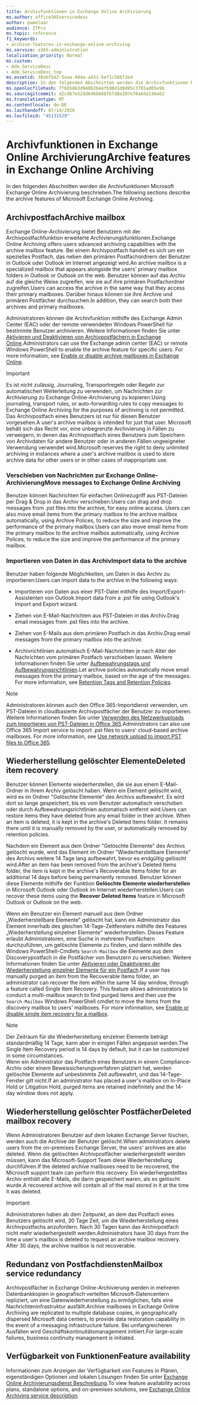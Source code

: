 ```yaml
---
title: Archivfunktionen in Exchange Online Archivierung
ms.author: office365servicedesc
author: pamelaar
audience: ITPro
ms.topic: reference
f1_keywords:
- archive-features-in-exchange-online-archiving
ms.service: o365-administration
localization_priority: Normal
ms.custom:
- Adm_ServiceDesc
- Adm_ServiceDesc_top
ms.assetid: 38abfbd2-5aaa-444a-a431-5e71c566f3e4
description: In den folgenden Abschnitten werden die Archivfunktionen Microsoft Exchange Online Archivierung beschrieben.
ms.openlocfilehash: 7f6b5863d94862644fb90d1d0d85c3765ad05e9b
ms.sourcegitcommit: d2cd67e52dd646b68bfbfd8a387e70a6da140a62
ms.translationtype: MT
ms.contentlocale: de-DE
ms.lasthandoff: 07/14/2020
ms.locfileid: "45131529"
---
```

# <a name="archive-features-in-exchange-online-archiving"></a><span data-ttu-id="6e0ba-103">Archivfunktionen in Exchange Online Archivierung</span><span class="sxs-lookup"><span data-stu-id="6e0ba-103">Archive features in Exchange Online Archiving</span></span>

<span data-ttu-id="6e0ba-104">In den folgenden Abschnitten werden die Archivfunktionen Microsoft Exchange Online Archivierung beschrieben.</span><span class="sxs-lookup"><span data-stu-id="6e0ba-104">The following sections describe the archive features of Microsoft Exchange Online Archiving.</span></span>
  
## <a name="archive-mailbox"></a><span data-ttu-id="6e0ba-105">Archivpostfach</span><span class="sxs-lookup"><span data-stu-id="6e0ba-105">Archive mailbox</span></span>

<span data-ttu-id="6e0ba-106">Exchange Online-Archivierung bietet Benutzern mit der Archivpostfachfunktion erweiterte Archivierungsfunktionen.</span><span class="sxs-lookup"><span data-stu-id="6e0ba-106">Exchange Online Archiving offers users advanced archiving capabilities with the archive mailbox feature.</span></span> <span data-ttu-id="6e0ba-107">Bei einem Archivpostfach handelt es sich um ein spezielles Postfach, das neben den primären Postfachordnern der Benutzer in Outlook oder Outlook im Internet angezeigt wird.</span><span class="sxs-lookup"><span data-stu-id="6e0ba-107">An archive mailbox is a specialized mailbox that appears alongside the users' primary mailbox folders in Outlook or Outlook on the web.</span></span> <span data-ttu-id="6e0ba-108">Benutzer können auf das Archiv auf die gleiche Weise zugreifen, wie sie auf ihre primären Postfachordner zugreifen.</span><span class="sxs-lookup"><span data-stu-id="6e0ba-108">Users can access the archive in the same way that they access their primary mailboxes.</span></span> <span data-ttu-id="6e0ba-109">Darüber hinaus können sie ihre Archive und primären Postfächer durchsuchen.</span><span class="sxs-lookup"><span data-stu-id="6e0ba-109">In addition, they can search both their archives and primary mailboxes.</span></span>
  
<span data-ttu-id="6e0ba-p102">Administratoren können die Archivfunktion mithilfe des Exchange Admin Center (EAC) oder der remote verwendeten Windows PowerShell für bestimmte Benutzer archivieren. Weitere Informationen finden Sie unter [Aktivieren und Deaktivieren von Archivpostfächern in Exchange Online](https://docs.microsoft.com/office365/securitycompliance/enable-archive-mailboxes).</span><span class="sxs-lookup"><span data-stu-id="6e0ba-p102">Administrators can use the Exchange admin center (EAC) or remote Windows PowerShell to enable the archive feature for specific users. For more information, see [Enable or disable archive mailboxes in Exchange Online](https://docs.microsoft.com/office365/securitycompliance/enable-archive-mailboxes).</span></span>
  
> [!IMPORTANT]
>  <span data-ttu-id="6e0ba-112">Es ist nicht zulässig, Journaling, Transportregeln oder Regeln zur automatischen Weiterleitung zu verwenden, um Nachrichten zur Archivierung zu Exchange Online-Archivierung zu kopieren.</span><span class="sxs-lookup"><span data-stu-id="6e0ba-112">Using journaling, transport rules, or auto-forwarding rules to copy messages to Exchange Online Archiving for the purposes of archiving is not permitted.</span></span> <br/>
>  <span data-ttu-id="6e0ba-113">Das Archivpostfach eines Benutzers ist nur für diesen Benutzer vorgesehen.</span><span class="sxs-lookup"><span data-stu-id="6e0ba-113">A user's archive mailbox is intended for just that user.</span></span> <span data-ttu-id="6e0ba-114">Microsoft behält sich das Recht vor, eine unbegrenzte Archivierung in Fällen zu verweigern, in denen das Archivpostfach eines Benutzers zum Speichern von Archivdaten für andere Benutzer oder in anderen Fällen ungeeigneter Verwendung verwendet wird.</span><span class="sxs-lookup"><span data-stu-id="6e0ba-114">Microsoft reserves the right to deny unlimited archiving in instances where a user's archive mailbox is used to store archive data for other users or in other cases of inappropriate use.</span></span>
  
### <a name="move-messages-to-exchange-online-archiving"></a><span data-ttu-id="6e0ba-115">Verschieben von Nachrichten zur Exchange Online-Archivierung</span><span class="sxs-lookup"><span data-stu-id="6e0ba-115">Move messages to Exchange Online Archiving</span></span>

<span data-ttu-id="6e0ba-116">Benutzer können Nachrichten für einfachen Onlinezugriff aus PST-Dateien per Drag & Drop in das Archiv verschieben.</span><span class="sxs-lookup"><span data-stu-id="6e0ba-116">Users can drag and drop messages from .pst files into the archive, for easy online access.</span></span> <span data-ttu-id="6e0ba-117">Users can also move email items from the primary mailbox to the archive mailbox automatically, using Archive Polices, to reduce the size and improve the performance of the primary mailbox.</span><span class="sxs-lookup"><span data-stu-id="6e0ba-117">Users can also move email items from the primary mailbox to the archive mailbox automatically, using Archive Polices, to reduce the size and improve the performance of the primary mailbox.</span></span> 
  
### <a name="import-data-to-the-archive"></a><span data-ttu-id="6e0ba-118">Importieren von Daten in das Archiv</span><span class="sxs-lookup"><span data-stu-id="6e0ba-118">Import data to the archive</span></span>

<span data-ttu-id="6e0ba-119">Benutzer haben folgende Möglichkeiten, um Daten in das Archiv zu importieren:</span><span class="sxs-lookup"><span data-stu-id="6e0ba-119">Users can import data to the archive in the following ways:</span></span>
  
- <span data-ttu-id="6e0ba-120">Importieren von Daten aus einer PST-Datei mithilfe des Import/Export-Assistenten von Outlook.</span><span class="sxs-lookup"><span data-stu-id="6e0ba-120">Import data from a .pst file using Outlook's Import and Export wizard.</span></span>
    
- <span data-ttu-id="6e0ba-121">Ziehen von E-Mail-Nachrichten aus PST-Dateien in das Archiv.</span><span class="sxs-lookup"><span data-stu-id="6e0ba-121">Drag email messages from .pst files into the archive.</span></span>
    
- <span data-ttu-id="6e0ba-122">Ziehen von E-Mails aus dem primären Postfach in das Archiv.</span><span class="sxs-lookup"><span data-stu-id="6e0ba-122">Drag email messages from the primary mailbox into the archive.</span></span>
    
- <span data-ttu-id="6e0ba-p106">Archivrichtlinien automatisch E-Mail-Nachrichten je nach Alter der Nachrichten vom primären Postfach verschieben lassen. Weitere Informationen finden Sie unter [Aufbewahrungstags und Aufbewahrungsrichtlinien](https://docs.microsoft.com/Exchange/policy-and-compliance/mrm/retention-tags-and-retention-policies).</span><span class="sxs-lookup"><span data-stu-id="6e0ba-p106">Let archive policies automatically move email messages from the primary mailbox, based on the age of the messages. For more information, see [Retention Tags and Retention Policies](https://docs.microsoft.com/Exchange/policy-and-compliance/mrm/retention-tags-and-retention-policies).</span></span>
    
> [!NOTE]
> <span data-ttu-id="6e0ba-p107">Administratoren können auch den Office 365-Importdienst verwenden, um PST-Dateien in cloudbasierte Archivpostfächer der Benutzer zu importieren. Weitere Informationen finden Sie unter [Verwenden des Netzwerkuploads zum Importieren von PST-Dateien in Office 365](https://docs.microsoft.com/office365/securitycompliance/use-network-upload-to-import-pst-files).</span><span class="sxs-lookup"><span data-stu-id="6e0ba-p107">Administrators can also use Office 365 Import service to import .pst files to users' cloud-based archive mailboxes. For more information, see [Use network upload to import PST files to Office 365](https://docs.microsoft.com/office365/securitycompliance/use-network-upload-to-import-pst-files).</span></span> 
  
## <a name="deleted-item-recovery"></a><span data-ttu-id="6e0ba-127">Wiederherstellung gelöschter Elemente</span><span class="sxs-lookup"><span data-stu-id="6e0ba-127">Deleted item recovery</span></span>

<span data-ttu-id="6e0ba-p108">Benutzer können Elemente wiederherstellen, die sie aus einem E-Mail-Ordner in ihrem Archiv gelöscht haben. Wenn ein Element gelöscht wird, wird es im Ordner "Gelöschte Elemente" des Archivs aufbewahrt. Es wird dort so lange gespeichert, bis es vom Benutzer automatisch verschoben oder durch Aufbewahrungsrichtlinien automatisch entfernt wird.</span><span class="sxs-lookup"><span data-stu-id="6e0ba-p108">Users can restore items they have deleted from any email folder in their archive. When an item is deleted, it is kept in the archive's Deleted Items folder. It remains there until it is manually removed by the user, or automatically removed by retention policies.</span></span>
  
<span data-ttu-id="6e0ba-131">Nachdem ein Element aus dem Ordner "Gelöschte Elemente" des Archivs gelöscht wurde, wird das Element im Ordner "Wiederherstellbare Elemente" des Archivs weitere 14 Tage lang aufbewahrt, bevor es endgültig gelöscht wird.</span><span class="sxs-lookup"><span data-stu-id="6e0ba-131">After an item has been removed from the archive's Deleted Items folder, the item is kept in the archive's Recoverable Items folder for an additional 14 days before being permanently removed.</span></span> <span data-ttu-id="6e0ba-132">Benutzer können diese Elemente mithilfe der Funktion **Gelöschte Elemente wiederherstellen** in Microsoft Outlook oder Outlook im Internet wiederherstellen.</span><span class="sxs-lookup"><span data-stu-id="6e0ba-132">Users can recover these items using the **Recover Deleted Items** feature in Microsoft Outlook or Outlook on the web.</span></span> 
  
<span data-ttu-id="6e0ba-p110">Wenn ein Benutzer ein Element manuell aus dem Ordner „Wiederherstellbare Elemente" gelöscht hat, kann ein Administrator das Element innerhalb des gleichen 14-Tage-Zeitfensters mithilfe des Features „Wiederherstellung einzelner Elemente" wiederherstellen. Dieses Feature erlaubt Administratoren, eine Suche in mehreren Postfächern durchzuführen, um gelöschte Elemente zu finden, und dann mithilfe des Windows PowerShell-Cmdlets  `Search-Mailbox` die Elemente aus dem Discoverypostfach in die Postfächer von Benutzern zu verschieben. Weitere Informationen finden Sie unter [Aktivieren oder Deaktivieren der Wiederherstellung einzelner Elemente für ein Postfach](https://docs.microsoft.com/office365/securitycompliance/use-network-upload-to-import-pst-files).</span><span class="sxs-lookup"><span data-stu-id="6e0ba-p110">If a user has manually purged an item from the Recoverable Items folder, an administrator can recover the item within the same 14 day window, through a feature called Single Item Recovery. This feature allows administrators to conduct a multi-mailbox search to find purged items and then use the  `Search-Mailbox` Windows PowerShell cmdlet to move the items from the discovery mailbox to users' mailboxes. For more information, see [Enable or disable single item recovery for a mailbox](https://docs.microsoft.com/office365/securitycompliance/use-network-upload-to-import-pst-files).</span></span>
  
> [!NOTE]
>  <span data-ttu-id="6e0ba-136">Der Zeitraum für die Wiederherstellung einzelner Elemente beträgt standardmäßig 14 Tage, kann aber in einigen Fällen angepasst werden.</span><span class="sxs-lookup"><span data-stu-id="6e0ba-136">The Single Item Recovery period is 14 days by default, but it can be customized in some circumstances.</span></span> <br/>
>  <span data-ttu-id="6e0ba-137">Wenn ein Administrator das Postfach eines Benutzers in einem Compliance-Archiv oder einem Beweissicherungsverfahren platziert hat, werden gelöschte Elemente auf unbestimmte Zeit aufbewahrt, und das 14-Tage-Fenster gilt nicht.</span><span class="sxs-lookup"><span data-stu-id="6e0ba-137">If an administrator has placed a user's mailbox on In-Place Hold or Litigation Hold, purged items are retained indefinitely and the 14-day window does not apply.</span></span> 
  
## <a name="deleted-mailbox-recovery"></a><span data-ttu-id="6e0ba-138">Wiederherstellung gelöschter Postfächer</span><span class="sxs-lookup"><span data-stu-id="6e0ba-138">Deleted mailbox recovery</span></span>

<span data-ttu-id="6e0ba-139">Wenn Administratoren Benutzer auf dem lokalen Exchange Server löschen, werden auch die Archive der Benutzer gelöscht.</span><span class="sxs-lookup"><span data-stu-id="6e0ba-139">When administrators delete users from the on-premises Exchange Server, the users' archives are also deleted.</span></span> <span data-ttu-id="6e0ba-140">Wenn die gelöschten Archivpostfächer wiederhergestellt werden müssen, kann das Microsoft-Support Team diese Wiederherstellung durchführen.</span><span class="sxs-lookup"><span data-stu-id="6e0ba-140">If the deleted archive mailboxes need to be recovered, the Microsoft support team can perform this recovery.</span></span> <span data-ttu-id="6e0ba-141">Ein wiederhergestelltes Archiv enthält alle E-Mails, die darin gespeichert waren, als es gelöscht wurde.</span><span class="sxs-lookup"><span data-stu-id="6e0ba-141">A recovered archive will contain all of the mail stored in it at the time it was deleted.</span></span>
  
> [!IMPORTANT]
> <span data-ttu-id="6e0ba-p113">Administratoren haben ab dem Zeitpunkt, an dem das Postfach eines Benutzers gelöscht wird, 30 Tage Zeit, um die Wiederherstellung eines Archivpostfachs anzufordern. Nach 30 Tagen kann das Archivpostfach nicht mehr wiederhergestellt werden.</span><span class="sxs-lookup"><span data-stu-id="6e0ba-p113">Administrators have 30 days from the time a user's mailbox is deleted to request an archive mailbox recovery. After 30 days, the archive mailbox is not recoverable.</span></span> 
  
## <a name="mailbox-service-redundancy"></a><span data-ttu-id="6e0ba-144">Redundanz von Postfachdiensten</span><span class="sxs-lookup"><span data-stu-id="6e0ba-144">Mailbox service redundancy</span></span>

<span data-ttu-id="6e0ba-145">Archivpostfächer in Exchange Online-Archivierung werden in mehreren Datenbankkopien in geografisch verteilten Microsoft-Datencentern repliziert, um eine Datenwiederherstellung zu ermöglichen, falls eine Nachrichteninfrastruktur ausfällt.</span><span class="sxs-lookup"><span data-stu-id="6e0ba-145">Archive mailboxes in Exchange Online Archiving are replicated to multiple database copies, in geographically dispersed Microsoft data centers, to provide data restoration capability in the event of a messaging infrastructure failure.</span></span> <span data-ttu-id="6e0ba-146">Bei umfangreicheren Ausfällen wird Geschäftskontinuitätsmanagement initiiert.</span><span class="sxs-lookup"><span data-stu-id="6e0ba-146">For large-scale failures, business continuity management is initiated.</span></span> 
  
## <a name="feature-availability"></a><span data-ttu-id="6e0ba-147">Verfügbarkeit von Funktionen</span><span class="sxs-lookup"><span data-stu-id="6e0ba-147">Feature availability</span></span>

<span data-ttu-id="6e0ba-148">Informationen zum Anzeigen der Verfügbarkeit von Features in Plänen, eigenständigen Optionen und lokalen Lösungen finden Sie unter [Exchange Online Archivierungsdienst Beschreibung](exchange-online-archiving-service-description.md).</span><span class="sxs-lookup"><span data-stu-id="6e0ba-148">To view feature availability across plans, standalone options, and on-premises solutions, see [Exchange Online Archiving service description](exchange-online-archiving-service-description.md).</span></span>
  
